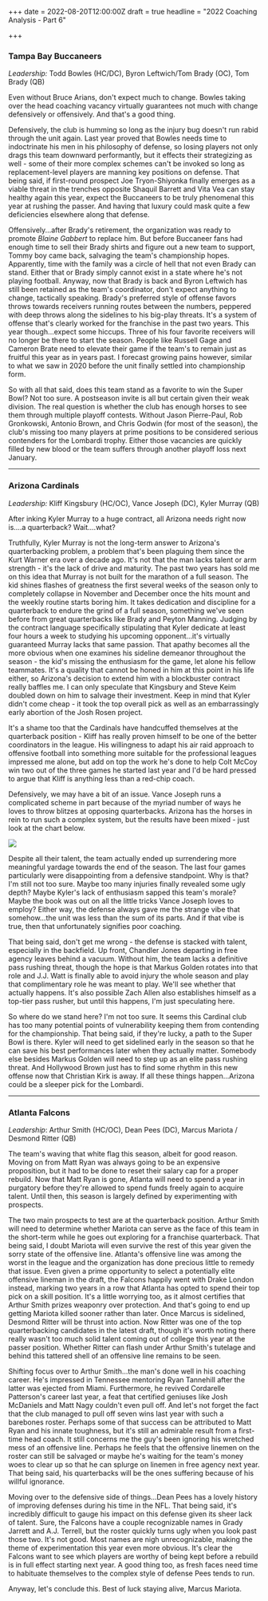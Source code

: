 +++
date = 2022-08-20T12:00:00Z
draft = true
headline = "2022 Coaching Analysis - Part 6"

+++
### Tampa Bay Buccaneers

_Leadership:_ Todd Bowles (HC/DC), Byron Leftwich/Tom Brady (OC), Tom Brady (QB)

Even without Bruce Arians, don't expect much to change. Bowles taking over the head coaching vacancy virtually guarantees not much with change defensively or offensively. And that's a good thing.

Defensively, the club is humming so long as the injury bug doesn't run rabid through the unit again. Last year proved that Bowles needs time to indoctrinate his men in his philosophy of defense, so losing players not only drags this team downward performantly, but it effects their strategizing as well - some of their more complex schemes can't be invoked so long as replacement-level players are manning key positions on defense. That being said, if first-round prospect Joe Tryon-Shiyonka finally emerges as a viable threat in the trenches opposite Shaquil Barrett and Vita Vea can stay healthy again this year, expect the Buccaneers to be truly phenomenal this year at rushing the passer. And having that luxury could mask quite a few deficiencies elsewhere along that defense.

Offensively...after Brady's retirement, the organization was ready to promote _Blaine Gabbert_ to replace him. But before Buccaneer fans had enough time to sell their Brady shirts and figure out a new team to support, Tommy boy came back, salvaging the team's championship hopes. Apparently, time with the family was a circle of hell that not even Brady can stand. Either that or Brady simply cannot exist in a state where he's not playing football. Anyway, now that Brady is back and Byron Leftwich has still been retained as the team's coordinator, don't expect anything to change, tactically speaking. Brady's preferred style of offense favors throws towards receivers running routes between the numbers, peppered with deep throws along the sidelines to his big-play threats. It's a system of offense that's clearly worked for the franchise in the past two years. This year though...expect some hiccups. Three of his four favorite receivers will no longer be there to start the season. People like Russell Gage and Cameron Brate need to elevate their game if the team's to remain just as fruitful this year as in years past. I forecast growing pains however, similar to what we saw in 2020 before the unit finally settled into championship form.

So with all that said, does this team stand as a favorite to win the Super Bowl? Not too sure. A postseason invite is all but certain given their weak division. The real question is whether the club has enough horses to see them through multiple playoff contests. Without Jason Pierre-Paul, Rob Gronkowski, Antonio Brown, and Chris Godwin (for most of the season), the club's missing too many players at prime positions to be considered serious contenders for the Lombardi trophy. Either those vacancies are quickly filled by new blood or the team suffers through another playoff loss next January.

***

### Arizona Cardinals

_Leadership:_ Kliff Kingsbury (HC/OC), Vance Joseph (DC), Kyler Murray (QB)

After inking Kyler Murray to a huge contract, all Arizona needs right now is....a quarterback? Wait....what?

Truthfully, Kyler Murray is not the long-term answer to Arizona's quarterbacking problem, a problem that's been plaguing them since the Kurt Warner era over a decade ago. It's not that the man lacks talent or arm strength - it's the lack of drive and maturity. The past two years has sold me on this idea that Murray is not built for the marathon of a full season. The kid shines flashes of greatness the first several weeks of the season only to completely collapse in November and December once the hits mount and the weekly routine starts boring him. It takes dedication and discipline for a quarterback to endure the grind of a full season, something we've seen before from great quarterbacks like Brady and Peyton Manning. Judging by the contract language specifically stipulating that Kyler dedicate at least four hours a week to studying his upcoming opponent...it's virtually guaranteed Murray lacks that same passion. That apathy becomes all the more obvious when one examines his sideline demeanor throughout the season - the kid's missing the enthusiasm for the game, let alone his fellow teammates. It's a quality that cannot be honed in him at this point in his life either, so Arizona's decision to extend him with a blockbuster contract really baffles me. I can only speculate that Kingsbury and Steve Keim doubled down on him to salvage their investment. Keep in mind that Kyler didn't come cheap - it took the top overall pick as well as an embarrassingly early abortion of the Josh Rosen project.

It's a shame too that the Cardinals have handcuffed themselves at the quarterback position - Kliff has really proven himself to be one of the better coordinators in the league. His willingness to adapt his air raid approach to offensive football into something more suitable for the professional leagues impressed me alone, but add on top the work he's done to help Colt McCoy win two out of the three games he started last year and I'd be hard pressed to argue that Kliff is anything less than a red-chip coach.

Defensively, we may have a bit of an issue. Vance Joseph runs a complicated scheme in part because of the myriad number of ways he loves to throw blitzes at opposing quarterbacks. Arizona has the horses in rein to run such a complex system, but the results have been mixed - just look at the chart below.

![](/uploads/arizonadefense.png)

Despite all their talent, the team actually ended up surrendering more meaningful yardage towards the end of the season. The last four games particularly were disappointing from a defensive standpoint. Why is that? I'm still not too sure. Maybe too many injuries finally revealed some ugly depth? Maybe Kyler's lack of enthusiasm sapped this team's morale?  Maybe the book was out on all the little tricks Vance Joseph loves to employ? Either way, the defense always gave me the strange vibe that somehow...the unit was less than the sum of its parts. And if that vibe is true, then that unfortunately signifies poor coaching.

That being said, don't get me wrong - the defense is stacked with talent, especially in the backfield. Up front, Chandler Jones departing in free agency leaves behind a vacuum. Without him, the team lacks a definitive pass rushing threat, though the hope is that Markus Golden rotates into that role and J.J. Watt is finally able to avoid injury the whole season and play that complimentary role he was meant to play. We'll see whether that actually happens. It's also possible Zach Allen also establishes himself as a top-tier pass rusher, but until this happens, I'm just speculating here.

So where do we stand here? I'm not too sure. It seems this Cardinal club has too many potential points of vulnerability keeping them from contending for the championship. That being said, if they're lucky, a path to the Super Bowl is there. Kyler will need to get sidelined early in the season so that he can save his best performances later when they actually matter. Somebody else besides Markus Golden will need to step up as an elite pass rushing threat. And Hollywood Brown just has to find some rhythm in this new offense now that Christian Kirk is away. If all these things happen...Arizona could be a sleeper pick for the Lombardi.

***

### Atlanta Falcons

_Leadership_: Arthur Smith (HC/OC), Dean Pees (DC), Marcus Mariota / Desmond Ritter (QB)

The team's waving that white flag this season, albeit for good reason. Moving on from Matt Ryan was always going to be an expensive proposition, but it had to be done to reset their salary cap for a proper rebuild. Now that Matt Ryan is gone, Atlanta will need to spend a year in purgatory before they're allowed to spend funds freely again to acquire talent. Until then, this season is largely defined by experimenting with prospects.

The two main prospects to test are at the quarterback position. Arthur Smith will need to determine whether Mariota can serve as the face of this team in the short-term while he goes out exploring for a franchise quarterback. That being said, I doubt Mariota will even survive the rest of this year given the sorry state of the offensive line. Atlanta's offensive line was among the worst in the league and the organization has done precious little to remedy that issue. Even given a prime opportunity to select a potentially elite offensive lineman in the draft, the Falcons happily went with Drake London instead, marking two years in a row that Atlanta has opted to spend their top pick on a skill position. It's a little worrying too, as it almost certifies that Arthur Smith prizes weaponry over protection. And that's going to end up getting Mariota killed sooner rather than later. Once Marcus is sidelined, Desmond Ritter will be thrust into action. Now Ritter was one of the top quarterbacking candidates in the latest draft, though it's worth noting there really wasn't too much solid talent coming out of college this year at the passer position. Whether Ritter can flash under Arthur Smith's tutelage and behind this tattered shell of an offensive line remains to be seen.

Shifting focus over to Arthur Smith...the man's done well in his coaching career. He's impressed in Tennessee mentoring Ryan Tannehill after the latter was ejected from Miami. Furthermore, he revived Cordarelle Patterson's career last year, a feat that certified geniuses like Josh McDaniels and Matt Nagy couldn't even pull off. And let's not forget the fact that the club managed to pull off seven wins last year with such a barebones roster. Perhaps some of that success can be attributed to Matt Ryan and his innate toughness, but it's still an admirable result from a first-time head coach. It still concerns me the guy's been ignoring his wretched mess of an offensive line. Perhaps he feels that the offensive linemen on the roster can still be salvaged or maybe he's waiting for the team's money woes to clear up so that he can splurge on linemen in free agency next year. That being said, his quarterbacks will be the ones suffering because of his willful ignorance.

Moving over to the defensive side of things...Dean Pees has a lovely history of improving defenses during his time in the NFL. That being said, it's incredibly difficult to gauge his impact on this defense given its sheer lack of talent. Sure, the Falcons have a couple recognizable names in Grady Jarrett and A.J. Terrell, but the roster quickly turns ugly when you look past those two. It's not good. Most names are nigh unrecognizable, making the theme of experimentation this year even more obvious. It's clear the Falcons want to see which players are worthy of being kept before a rebuild is in full effect starting next year. A good thing too, as fresh faces need time to habituate themselves to the complex style of defense Pees tends to run.

Anyway, let's conclude this. Best of luck staying alive, Marcus Mariota. 